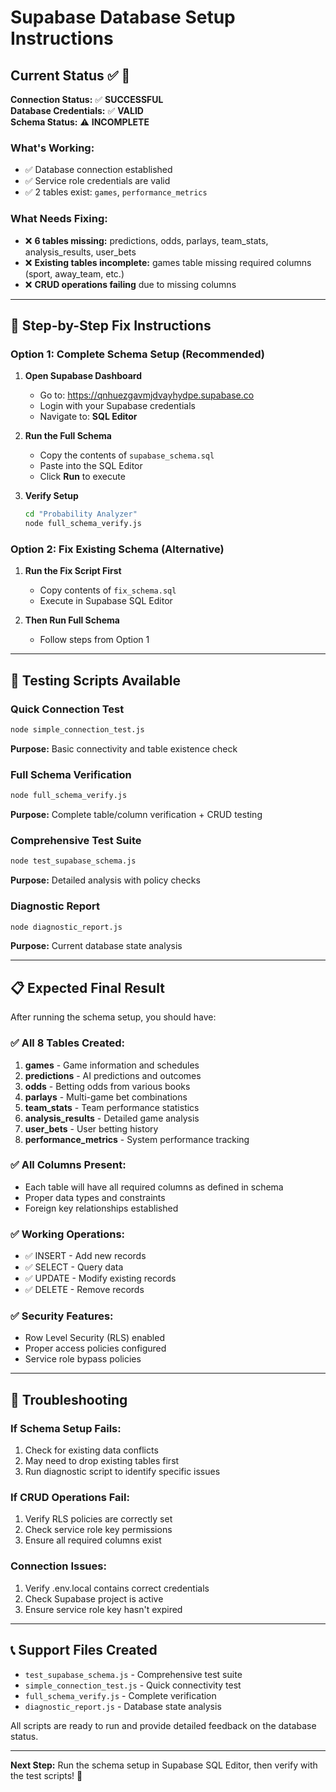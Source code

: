 # Supabase Database Setup Instructions

## Current Status ✅ 🔧

**Connection Status:** ✅ **SUCCESSFUL**  
**Database Credentials:** ✅ **VALID**  
**Schema Status:** ⚠️ **INCOMPLETE**

### What's Working:
- ✅ Database connection established
- ✅ Service role credentials are valid  
- ✅ 2 tables exist: `games`, `performance_metrics`

### What Needs Fixing:
- ❌ **6 tables missing:** predictions, odds, parlays, team_stats, analysis_results, user_bets
- ❌ **Existing tables incomplete:** games table missing required columns (sport, away_team, etc.)
- ❌ **CRUD operations failing** due to missing columns

---

## 🚀 Step-by-Step Fix Instructions

### Option 1: Complete Schema Setup (Recommended)

1. **Open Supabase Dashboard**
   - Go to: https://qnhuezgavmjdvayhydpe.supabase.co
   - Login with your Supabase credentials
   - Navigate to: **SQL Editor**

2. **Run the Full Schema**
   - Copy the contents of `supabase_schema.sql`
   - Paste into the SQL Editor
   - Click **Run** to execute

3. **Verify Setup**
   ```bash
   cd "Probability Analyzer"
   node full_schema_verify.js
   ```

### Option 2: Fix Existing Schema (Alternative)

1. **Run the Fix Script First**
   - Copy contents of `fix_schema.sql` 
   - Execute in Supabase SQL Editor

2. **Then Run Full Schema**
   - Follow steps from Option 1

---

## 🧪 Testing Scripts Available

### Quick Connection Test
```bash
node simple_connection_test.js
```
**Purpose:** Basic connectivity and table existence check

### Full Schema Verification  
```bash
node full_schema_verify.js
```
**Purpose:** Complete table/column verification + CRUD testing

### Comprehensive Test Suite
```bash
node test_supabase_schema.js
```
**Purpose:** Detailed analysis with policy checks

### Diagnostic Report
```bash
node diagnostic_report.js  
```
**Purpose:** Current database state analysis

---

## 📋 Expected Final Result

After running the schema setup, you should have:

### ✅ All 8 Tables Created:
1. **games** - Game information and schedules
2. **predictions** - AI predictions and outcomes  
3. **odds** - Betting odds from various books
4. **parlays** - Multi-game bet combinations
5. **team_stats** - Team performance statistics
6. **analysis_results** - Detailed game analysis
7. **user_bets** - User betting history
8. **performance_metrics** - System performance tracking

### ✅ All Columns Present:
- Each table will have all required columns as defined in schema
- Proper data types and constraints
- Foreign key relationships established

### ✅ Working Operations:
- ✅ INSERT - Add new records
- ✅ SELECT - Query data  
- ✅ UPDATE - Modify existing records
- ✅ DELETE - Remove records

### ✅ Security Features:
- Row Level Security (RLS) enabled
- Proper access policies configured
- Service role bypass policies

---

## 🔧 Troubleshooting

### If Schema Setup Fails:
1. Check for existing data conflicts
2. May need to drop existing tables first
3. Run diagnostic script to identify specific issues

### If CRUD Operations Fail:
1. Verify RLS policies are correctly set
2. Check service role key permissions
3. Ensure all required columns exist

### Connection Issues:
1. Verify .env.local contains correct credentials
2. Check Supabase project is active
3. Ensure service role key hasn't expired

---

## 📞 Support Files Created

- `test_supabase_schema.js` - Comprehensive test suite
- `simple_connection_test.js` - Quick connectivity test  
- `full_schema_verify.js` - Complete verification
- `diagnostic_report.js` - Database state analysis

All scripts are ready to run and provide detailed feedback on the database status.

---

**Next Step:** Run the schema setup in Supabase SQL Editor, then verify with the test scripts! 🚀